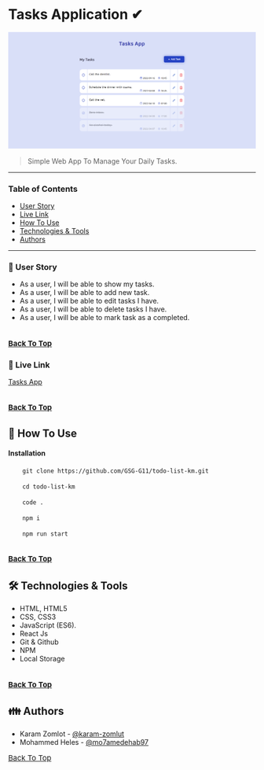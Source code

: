 # Tasks Application ✔

![Project Image](./AppScreen/appScreen.png)

> Simple Web App To Manage Your Daily Tasks.

---

### Table of Contents


- [User Story](#📰-user-story)
- [Live Link](#🔗-live-link)
- [How To Use](#📌-how-to-use)
- [Technologies & Tools](#🛠️-technologies-&-tools)
- [Authors](#👪-authors)

---

### 📰 User Story

- As a user, I will be able to show my tasks.
- As a user, I will be able to add new task.
- As a user, I will be able to edit tasks I have.
- As a user, I will be able to delete tasks I have.
- As a user, I will be able to mark task as a completed.

<span style="font-size:15px;">[Back To Top](#tasks-application-✔)</span>
---
### 🔗 Live Link

[Tasks App](https://tasks-app-km.netlify.app/)

<span style="font-size:15px;">[Back To Top](#tasks-application-✔)</span>
---

## 📌 How To Use

#### Installation

```git
    git clone https://github.com/GSG-G11/todo-list-km.git

    cd todo-list-km

    code .

    npm i

    npm run start
```
<span style="font-size:15px;">[Back To Top](#tasks-application-✔)</span>
---

## 🛠️ Technologies & Tools

- HTML, HTML5
- CSS, CSS3
- JavaScript (ES6).
- React Js
- Git & Github
- NPM
- Local Storage

<span style="font-size:15px;">[Back To Top](#tasks-application-✔)</span>
---

## 👪 Authors

- Karam Zomlot - [@karam-zomlut](https://github.com/karam-zomlut)
- Mohammed Heles - [@mo7amedehab97](https://github.com/mo7amedehab97)

<span style="font-size:15px;">[Back To Top](#tasks-application-✔)</span>